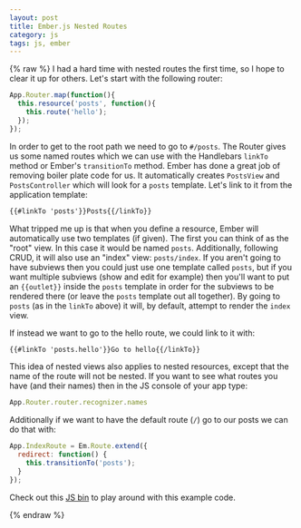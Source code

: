 ```yaml
---
layout: post
title: Ember.js Nested Routes
category: js
tags: js, ember
---
```

{% raw %}
I had a hard time with nested routes the first time, so I hope to clear it up for others. Let's start with the following router:

~~~js
App.Router.map(function(){
  this.resource('posts', function(){
    this.route('hello');
  });
});
~~~

In order to get to the root path we need to go to `#/posts`. The Router gives us some named routes which we can use with the Handlebars `linkTo` method or Ember's `transitionTo` method. Ember has done a great job of removing boiler plate code for us. It automatically creates `PostsView` and `PostsController` which will look for a `posts` template. Let's link to it from the application template:

~~~html
{{#linkTo 'posts'}}Posts{{/linkTo}}
~~~

What tripped me up is that when you define a resource, Ember will automatically use two templates (if given). The first you can think of as the "root" view. In this case it would be named `posts`. Additionally, following CRUD, it will also use an "index" view: `posts/index`. If you aren't going to have subviews then you could just use one template called `posts`, but if you want multiple subviews (show and edit for example) then you'll want to put an `{{outlet}}` inside the `posts` template in order for the subviews to be rendered there (or leave the `posts` template out all together). By going to `posts` (as in the `linkTo` above) it will, by default, attempt to render the `index` view. 

If instead we want to go to the hello route, we could link to it with:

~~~html
{{#linkTo 'posts.hello'}}Go to hello{{/linkTo}}
~~~

This idea of nested views also applies to nested resources, except that the name of the route will not be nested. If you want to see what routes you have (and their names) then in the JS console of your app type:

~~~js
App.Router.router.recognizer.names
~~~

Additionally if we want to have the default route (`/`) go to our posts we can do that with:

~~~js
App.IndexRoute = Em.Route.extend({
  redirect: function() {
    this.transitionTo('posts');
  }
});
~~~

Check out this [JS bin](http://jsbin.com/idebox/3/edit) to play around with this example code.

{% endraw %}

